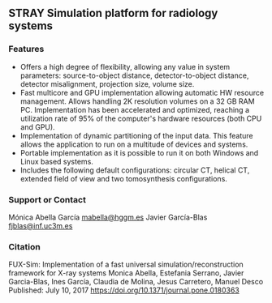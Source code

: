## STRAY Simulation platform for radiology systems



### Features


- Offers a high degree of flexibility, allowing any value in system parameters: source-to-object distance, detector-to-object distance, detector misalignment, projection size, volume size.
- Fast multicore and GPU implementation allowing automatic HW resource management. Allows handling 2K resolution volumes on a 32 GB RAM PC. Implementation has been accelerated and optimized, reaching a utilization rate of 95% of the computer's hardware resources (both CPU and GPU). 
- Implementation of dynamic partitioning of the input data. This feature allows the application to run on a multitude of devices and systems.
- Portable implementation as it is possible to run it on both Windows and Linux based systems. 
- Includes the following default configurations: circular CT, helical CT, extended field of view and two tomosynthesis configurations.


### Support or Contact

Mónica Abella García <mabella@hggm.es>
Javier García-Blas <fjblas@inf.uc3m.es>

### Citation

FUX-Sim: Implementation of a fast universal simulation/reconstruction framework for X-ray systems
Monica Abella, Estefania Serrano, Javier Garcia-Blas, Ines García, Claudia de Molina, Jesus Carretero, Manuel Desco
Published: July 10, 2017
https://doi.org/10.1371/journal.pone.0180363
